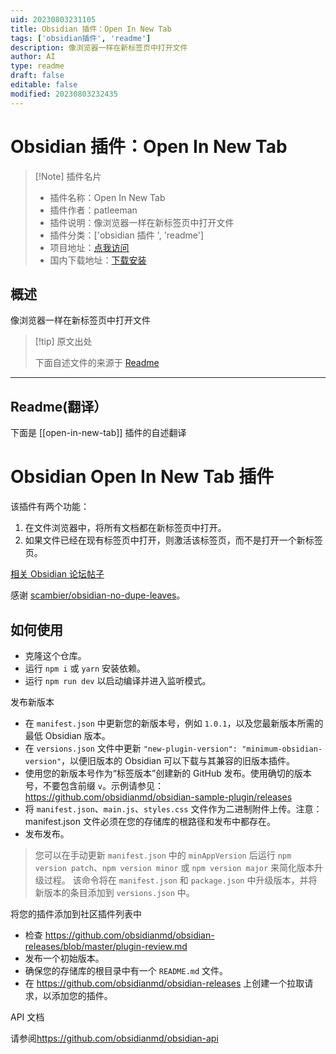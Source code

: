 ```yaml
---
uid: 20230803231105
title: Obsidian 插件：Open In New Tab
tags: ['obsidian插件', 'readme']
description: 像浏览器一样在新标签页中打开文件
author: AI
type: readme
draft: false
editable: false
modified: 20230803232435
---
```


# Obsidian 插件：Open In New Tab

> [!Note] 插件名片
> - 插件名称：Open In New Tab
> - 插件作者：patleeman
> - 插件说明：像浏览器一样在新标签页中打开文件
> - 插件分类：['obsidian 插件 ', 'readme']
> - 项目地址：[点我访问](https://github.com/patleeman/obsidian-open-in-new-tab)
> - 国内下载地址：[下载安装](https://pkmer.cn/products/plugin/pluginMarket/?open-in-new-tab)

## 概述

像浏览器一样在新标签页中打开文件

> [!tip] 原文出处
>
>下面自述文件的来源于 [Readme](https://ghproxy.net/https://raw.githubusercontent.com/patleeman/obsidian-open-in-new-tab/master/README.md)
>

---

## Readme(翻译）

下面是 [[open-in-new-tab]] 插件的自述翻译

# Obsidian Open In New Tab 插件

该插件有两个功能：

1. 在文件浏览器中，将所有文档都在新标签页中打开。
2. 如果文件已经在现有标签页中打开，则激活该标签页，而不是打开一个新标签页。

[相关 Obsidian 论坛帖子](https://forum.obsidian.md/t/click-links-files-to-open-in-new-tab-by-default/7347)

感谢 [scambier/obsidian-no-dupe-leaves](https://github.com/scambier/obsidian-no-dupe-leaves)。

## 如何使用

- 克隆这个仓库。
- 运行 `npm i` 或 `yarn` 安装依赖。
- 运行 `npm run dev` 以启动编译并进入监听模式。

发布新版本

- 在 `manifest.json` 中更新您的新版本号，例如 `1.0.1`，以及您最新版本所需的最低 Obsidian 版本。
- 在 `versions.json` 文件中更新 `"new-plugin-version": "minimum-obsidian-version"`，以便旧版本的 Obsidian 可以下载与其兼容的旧版本插件。
- 使用您的新版本号作为“标签版本”创建新的 GitHub 发布。使用确切的版本号，不要包含前缀 `v`。示例请参见：<https://github.com/obsidianmd/obsidian-sample-plugin/releases>
- 将 `manifest.json`、`main.js`、`styles.css` 文件作为二进制附件上传。注意：manifest.json 文件必须在您的存储库的根路径和发布中都存在。
- 发布发布。

> 您可以在手动更新 `manifest.json` 中的 `minAppVersion` 后运行 `npm version patch`、`npm version minor` 或 `npm version major` 来简化版本升级过程。
> 该命令将在 `manifest.json` 和 `package.json` 中升级版本，并将新版本的条目添加到 `versions.json` 中。

将您的插件添加到社区插件列表中

- 检查 <https://github.com/obsidianmd/obsidian-releases/blob/master/plugin-review.md>
- 发布一个初始版本。
- 确保您的存储库的根目录中有一个 `README.md` 文件。
- 在 <https://github.com/obsidianmd/obsidian-releases> 上创建一个拉取请求，以添加您的插件。

API 文档

请参阅<https://github.com/obsidianmd/obsidian-api>
